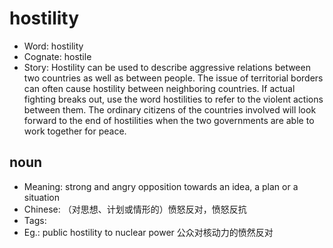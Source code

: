 # hostility

- Word: hostility
- Cognate: hostile
- Story: Hostility can be used to describe aggressive relations between two countries as well as between people. The issue of territorial borders can often cause hostility between neighboring countries. If actual fighting breaks out, use the word hostilities to refer to the violent actions between them. The ordinary citizens of the countries involved will look forward to the end of hostilities when the two governments are able to work together for peace.

## noun

- Meaning: strong and angry opposition towards an idea, a plan or a situation
- Chinese: （对思想、计划或情形的）愤怒反对，愤怒反抗
- Tags: 
- Eg.: public hostility to nuclear power 公众对核动力的愤然反对

